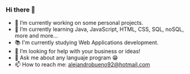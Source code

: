 ### Hi there 👋

- 🔭 I’m currently working on some personal projects.
- 🌱 I’m currently learning Java, JavaScript, HTML, CSS, SQL, noSQL, more and more...
- 📚 I'm currently studying Web Applications development.
- 🤔 I’m looking for help with your business or ideas!
- 💬 Ask me about any languaje program 😁
- 📫 How to reach me: alejandrobueno92@hotmail.com

